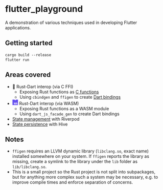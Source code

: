 # flutter_playground

A demonstration of various techniques used in developing Flutter applications.

## Getting started
```
cargo build --release
flutter run
```

## Areas covered
- 🎯 Rust-Dart interop (via C FFI) 
  - Exposing Rust functions as [C functions](src/frontends/ffi.rs)
  - Using `cbindgen` and `ffigen` to create [Dart bindings](lib/bindings.dart)
- ![WASM Icon](assets/wasm-small.png) Rust-Dart interop (via WASM)
  - Exposing Rust functions as a WASM module
  - Using `dart_js_facade_gen` to create Dart bindings
- [State management](lib/state/markdown.dart) with Riverpod
- [State persistence](lib/state/dark.dart) with Hive

## Notes
- `ffigen` requires an LLVM dynamic library (`libclang.so`, exact name) installed somewhere
  on your system. If `ffigen` reports the library as missing, create a symlink to the library
  under the `lib` folder as `lib/libclang.so`.
- This is a small project so the Rust project is not split into subpackages, but for
  anything more complex such a system may be necessary, e.g. to improve compile times and
  enforce separation of concerns.
